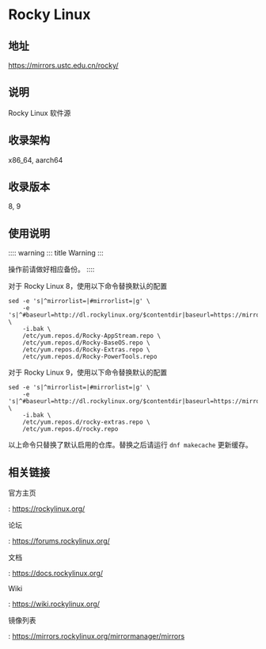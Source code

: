 # Rocky Linux

## 地址

<https://mirrors.ustc.edu.cn/rocky/>

## 说明

Rocky Linux 软件源

## 收录架构

x86_64, aarch64

## 收录版本

8, 9

## 使用说明

:::: warning
::: title
Warning
:::

操作前请做好相应备份。
::::

对于 Rocky Linux 8，使用以下命令替换默认的配置

    sed -e 's|^mirrorlist=|#mirrorlist=|g' \
        -e 's|^#baseurl=http://dl.rockylinux.org/$contentdir|baseurl=https://mirrors.ustc.edu.cn/rocky|g' \
        -i.bak \
        /etc/yum.repos.d/Rocky-AppStream.repo \
        /etc/yum.repos.d/Rocky-BaseOS.repo \
        /etc/yum.repos.d/Rocky-Extras.repo \
        /etc/yum.repos.d/Rocky-PowerTools.repo

对于 Rocky Linux 9，使用以下命令替换默认的配置

    sed -e 's|^mirrorlist=|#mirrorlist=|g' \
        -e 's|^#baseurl=http://dl.rockylinux.org/$contentdir|baseurl=https://mirrors.ustc.edu.cn/rocky|g' \
        -i.bak \
        /etc/yum.repos.d/rocky-extras.repo \
        /etc/yum.repos.d/rocky.repo

以上命令只替换了默认启用的仓库。替换之后请运行 `dnf makecache`
更新缓存。

## 相关链接

官方主页

:   <https://rockylinux.org/>

论坛

:   <https://forums.rockylinux.org/>

文档

:   <https://docs.rockylinux.org/>

Wiki

:   <https://wiki.rockylinux.org/>

镜像列表

:   <https://mirrors.rockylinux.org/mirrormanager/mirrors>
